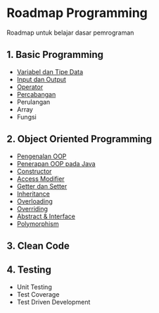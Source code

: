 # Roadmap Programming

Roadmap untuk belajar dasar pemrograman

## 1. Basic Programming

- [Variabel dan Tipe Data](materi/basic/variabeltipedata.md)
- [Input dan Output](materi/basic/inputoutput.md)
- [Operator](materi/basic/operator.md)
- [Percabangan](materi/basic/percabangan.md)
- Perulangan
- Array
- Fungsi

## 2. Object Oriented Programming

- [Pengenalan OOP](materi/oop/pengenalan-oop.md)
- [Penerapan OOP pada Java](materi/oop/penerapan-oop-pada-java.md)
- [Constructor](materi/oop/constructor.md)
- [Access Modifier](materi/oop/access-modifier.md)
- [Getter dan Setter](materi/oop/getter-setter.md)
- [Inheritance](materi/oop/inheritance.md)
- [Overloading](materi/oop/overloading.md)
- [Overriding](materi/oop/overriding.md)
- [Abstract & Interface](materi/oop/abstract-interface.md)
- [Polymorphism](materi/oop/polymorphism.md)

## 3. Clean Code

## 4. Testing

- Unit Testing
- Test Coverage
- Test Driven Development
